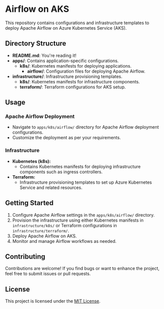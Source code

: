 # Airflow on AKS

This repository contains configurations and infrastructure templates to deploy Apache Airflow on Azure Kubernetes Service (AKS).

## Directory Structure

- **README.md**: You're reading it!
- **apps/**: Contains application-specific configurations.
  - **k8s/**: Kubernetes manifests for deploying applications.
    - **airflow/**: Configuration files for deploying Apache Airflow.
- **infrastructure/**: Infrastructure provisioning templates.
  - **k8s/**: Kubernetes manifests for infrastructure components.
  - **terraform/**: Terraform configurations for AKS setup.

## Usage

### Apache Airflow Deployment

- Navigate to `apps/k8s/airflow/` directory for Apache Airflow deployment configurations.
- Customize the deployment as per your requirements.

### Infrastructure

- **Kubernetes (k8s):**
  - Contains Kubernetes manifests for deploying infrastructure components such as ingress controllers.
- **Terraform:**
  - Infrastructure provisioning templates to set up Azure Kubernetes Service and related resources.

## Getting Started

1. Configure Apache Airflow settings in the `apps/k8s/airflow/` directory.
2. Provision the infrastructure using either Kubernetes manifests in `infrastructure/k8s/` or Terraform configurations in `infrastructure/terraform/`.
3. Deploy Apache Airflow on AKS.
4. Monitor and manage Airflow workflows as needed.

## Contributing

Contributions are welcome! If you find bugs or want to enhance the project, feel free to submit issues or pull requests.

## License

This project is licensed under the [MIT License](LICENSE).
